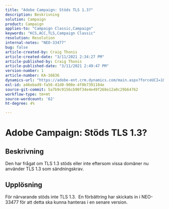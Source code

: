 ```yaml
---
title: "Adobe Campaign: Stöds TLS 1.3?"
description: Beskrivning
solution: Campaign
product: Campaign
applies-to: "Campaign Classic,Campaign"
keywords: "KCS,ACC,TLS,Campaign Classic"
resolution: Resolution
internal-notes: "NEO-33477"
bug: false
article-created-by: Craig Thonis
article-created-date: "3/11/2021 2:34:27 PM"
article-published-by: Craig Thonis
article-published-date: "3/11/2021 2:49:47 PM"
version-number: 1
article-number: KA-16836
dynamics-url: "https://adobe-ent.crm.dynamics.com/main.aspx?forceUCI=1&pagetype=entityrecord&etn=knowledgearticle&id=438996dd-7682-eb11-a812-000d3a3b2c6b"
exl-id: a46ebad9-fa56-41d0-900e-4f0b7391184e
source-git-commit: 5a7b9c9156cb90f34e4e49f268e12a0c29b64762
workflow-type: tm+mt
source-wordcount: '62'
ht-degree: 4%

---
```


# Adobe Campaign: Stöds TLS 1.3?

## Beskrivning


Den har frågat om TLS 1.3 stöds eller inte eftersom vissa domäner nu använder TLS 1.3 som sändningskrav.


## Upplösning


För närvarande stöds inte TLS 1.3.  En förbättring har skickats in i NEO-33477 för att detta ska kunna hanteras i en senare version.
